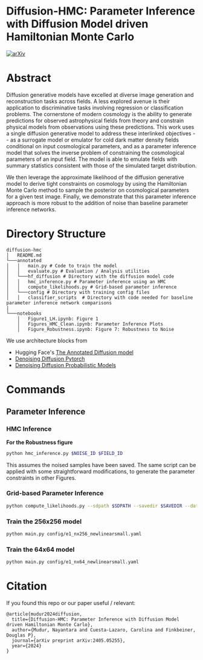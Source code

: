 # Diffusion-HMC: Parameter Inference with Diffusion Model driven Hamiltonian Monte Carlo
[![arXiv](https://img.shields.io/badge/arXiv-2405.05255%20-purple.svg)](https://arxiv.org/abs/2405.05255)

# Abstract
Diffusion generative models have excelled at diverse image generation and reconstruction tasks across fields. A less explored avenue is their application to discriminative tasks involving regression or classification problems. The cornerstone of modern cosmology is the ability to generate predictions for observed astrophysical fields from theory and constrain physical models from observations using these predictions. This work uses a single diffusion generative model to address these interlinked objectives -- as a surrogate model or emulator for cold dark matter density fields conditional on input cosmological parameters, and as a parameter inference model that solves the inverse problem of constraining the cosmological parameters of an input field. The model is able to emulate fields with summary statistics consistent with those of the simulated target distribution. 

We then leverage the approximate likelihood of the diffusion generative model to derive tight constraints on cosmology by using the Hamiltonian Monte Carlo method to sample the posterior on cosmological parameters for a given test image. Finally, we demonstrate that this parameter inference approach is more robust to the addition of noise than baseline parameter inference networks.

# Directory Structure
```
diffusion-hmc
│   README.md
└───annotated
│   │   main.py # Code to train the model
│   │   evaluate.py # Evaluation / Analysis utilities
│   └───hf_diffusion # Directory with the diffusion model code
│   │   hmc_inference.py # Parameter inference using an HMC
│   │   compute_likelihoods.py # Grid-based parameter inference
│   └───config # Directory with training config files
│   │   classifier_scripts  # Directory with code needed for baseline parameter inference network comparisons
|
└───notebooks
    │   Figure1_LH.ipynb: Figure 1
    │   Figures_HMC_Clean.ipynb: Parameter Inference Plots
    │   Figure_Robustness.ipynb: Figure 7: Robustness to Noise
```

We use architecture blocks from 
*  Hugging Face's [The Annotated Diffusion model](https://huggingface.co/blog/annotated-diffusion)
*  [Denoising Diffusion Pytorch](https://github.com/lucidrains/denoising-diffusion-pytorch)
*  [Denoising Diffusion Probabilistic Models](https://github.com/hojonathanho/diffusion)

# Commands
## Parameter Inference 
### HMC Inference
**For the Robustness figure**
```bash
python hmc_inference.py $NOISE_ID $FIELD_ID
```
This assumes the noised samples have been saved. 
The same script can be applied with some straightforward modifications, to generate the parameter constraints in other Figures.

### Grid-based Parameter Inference
```bash
python compute_likelihoods.py --sdpath $SDPATH --savedir $SAVEDIR --data_subtype $split --ndiscretization $NDISC --pseed 53 --nsamples 1 --transform_seeds 2 --vlb_seeds 9 --num_params 10 --grid_extent 0.1 --vlb_timesteps $VLBT --reseed_over_time --Nbatches 200 --plotsdir $PLOTSDIR
```

### Train the 256x256 model
```bash
python main.py config/e1_nx256_newlinearsmall.yaml
```

### Train the 64x64 model
```bash
python main.py config/e1_nx64_newlinearsmall.yaml
```

# Citation
If you found this repo or our paper useful / relevant:
```
@article{mudur2024diffusion,
  title={Diffusion-HMC: Parameter Inference with Diffusion Model driven Hamiltonian Monte Carlo},
  author={Mudur, Nayantara and Cuesta-Lazaro, Carolina and Finkbeiner, Douglas P},
  journal={arXiv preprint arXiv:2405.05255},
  year={2024}
}
```
